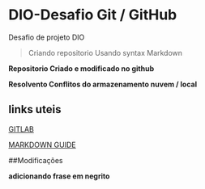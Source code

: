 # DIO-Desafio Git / GitHub 
Desafio de projeto DIO

> Criando repositorio
> Usando syntax Markdown

**Repositorio Criado e modificado no github**

**Resolvento Conflitos do armazenamento nuvem / local**

## links uteis
[GITLAB](https://docs.gitlab.com/ee/gitlab-basics/add-file.html)

[MARKDOWN GUIDE](https://www.markdownguide.org/basic-syntax/)

##Modificações

**adicionando frase em negrito**
